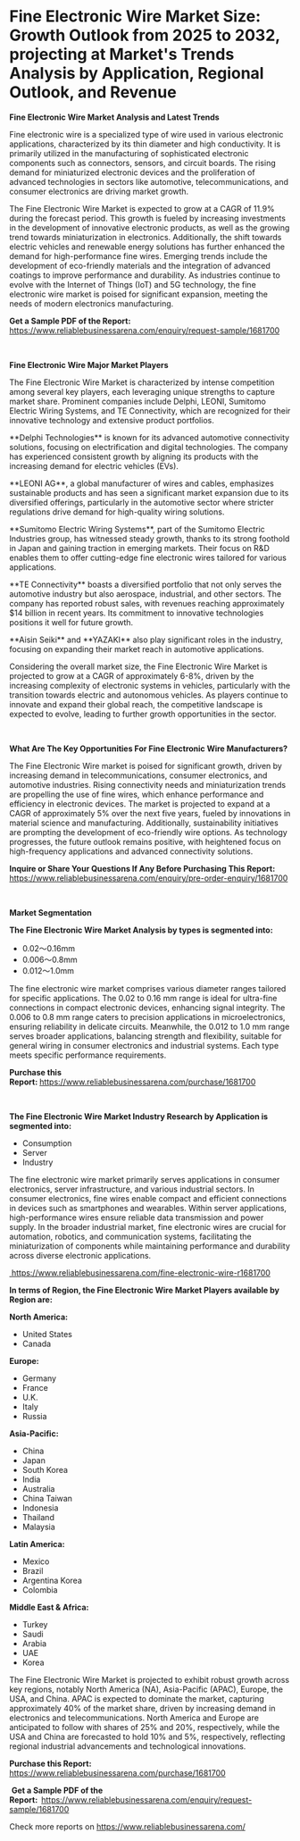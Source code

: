 <p><h1>Fine Electronic Wire Market Size: Growth Outlook from 2025 to 2032, projecting at Market's Trends Analysis by Application, Regional Outlook, and Revenue</h1></p><p><strong>Fine Electronic Wire Market Analysis and Latest Trends</strong></p>
<p><p>Fine electronic wire is a specialized type of wire used in various electronic applications, characterized by its thin diameter and high conductivity. It is primarily utilized in the manufacturing of sophisticated electronic components such as connectors, sensors, and circuit boards. The rising demand for miniaturized electronic devices and the proliferation of advanced technologies in sectors like automotive, telecommunications, and consumer electronics are driving market growth.</p><p>The Fine Electronic Wire Market is expected to grow at a CAGR of 11.9% during the forecast period. This growth is fueled by increasing investments in the development of innovative electronic products, as well as the growing trend towards miniaturization in electronics. Additionally, the shift towards electric vehicles and renewable energy solutions has further enhanced the demand for high-performance fine wires. Emerging trends include the development of eco-friendly materials and the integration of advanced coatings to improve performance and durability. As industries continue to evolve with the Internet of Things (IoT) and 5G technology, the fine electronic wire market is poised for significant expansion, meeting the needs of modern electronics manufacturing.</p></p>
<p><strong>Get a Sample PDF of the Report:&nbsp;</strong> <a href="https://www.reliablebusinessarena.com/enquiry/request-sample/1681700?utm_campaign=2928&utm_medium=2&utm_source=Github&utm_content=ia&utm_term=24032025&utm_id=fine-electronic-wire">https://www.reliablebusinessarena.com/enquiry/request-sample/1681700</a></p>
<p>&nbsp;</p>
<p><strong>Fine Electronic Wire Major Market Players</strong></p>
<p><p>The Fine Electronic Wire Market is characterized by intense competition among several key players, each leveraging unique strengths to capture market share. Prominent companies include Delphi, LEONI, Sumitomo Electric Wiring Systems, and TE Connectivity, which are recognized for their innovative technology and extensive product portfolios.</p><p>**Delphi Technologies** is known for its advanced automotive connectivity solutions, focusing on electrification and digital technologies. The company has experienced consistent growth by aligning its products with the increasing demand for electric vehicles (EVs). </p><p>**LEONI AG**, a global manufacturer of wires and cables, emphasizes sustainable products and has seen a significant market expansion due to its diversified offerings, particularly in the automotive sector where stricter regulations drive demand for high-quality wiring solutions.</p><p>**Sumitomo Electric Wiring Systems**, part of the Sumitomo Electric Industries group, has witnessed steady growth, thanks to its strong foothold in Japan and gaining traction in emerging markets. Their focus on R&D enables them to offer cutting-edge fine electronic wires tailored for various applications.</p><p>**TE Connectivity** boasts a diversified portfolio that not only serves the automotive industry but also aerospace, industrial, and other sectors. The company has reported robust sales, with revenues reaching approximately $14 billion in recent years. Its commitment to innovative technologies positions it well for future growth.</p><p>**Aisin Seiki** and **YAZAKI** also play significant roles in the industry, focusing on expanding their market reach in automotive applications.</p><p>Considering the overall market size, the Fine Electronic Wire Market is projected to grow at a CAGR of approximately 6-8%, driven by the increasing complexity of electronic systems in vehicles, particularly with the transition towards electric and autonomous vehicles. As players continue to innovate and expand their global reach, the competitive landscape is expected to evolve, leading to further growth opportunities in the sector.</p></p>
<p>&nbsp;</p>
<p><strong>What Are The Key Opportunities For Fine Electronic Wire Manufacturers?</strong></p>
<p><p>The Fine Electronic Wire market is poised for significant growth, driven by increasing demand in telecommunications, consumer electronics, and automotive industries. Rising connectivity needs and miniaturization trends are propelling the use of fine wires, which enhance performance and efficiency in electronic devices. The market is projected to expand at a CAGR of approximately 5% over the next five years, fueled by innovations in material science and manufacturing. Additionally, sustainability initiatives are prompting the development of eco-friendly wire options. As technology progresses, the future outlook remains positive, with heightened focus on high-frequency applications and advanced connectivity solutions.</p></p>
<p><strong>Inquire or Share Your Questions If Any Before Purchasing This Report:</strong> <a href="https://www.reliablebusinessarena.com/enquiry/pre-order-enquiry/1681700?utm_campaign=2928&utm_medium=2&utm_source=Github&utm_content=ia&utm_term=24032025&utm_id=fine-electronic-wire">https://www.reliablebusinessarena.com/enquiry/pre-order-enquiry/1681700</a></p>
<p>&nbsp;</p>
<p><strong>Market Segmentation</strong></p>
<p><strong>The Fine Electronic Wire Market Analysis by types is segmented into:</strong></p>
<p><ul><li>0.02～0.16mm</li><li>0.006～0.8mm</li><li>0.012～1.0mm</li></ul></p>
<p><p>The fine electronic wire market comprises various diameter ranges tailored for specific applications. The 0.02 to 0.16 mm range is ideal for ultra-fine connections in compact electronic devices, enhancing signal integrity. The 0.006 to 0.8 mm range caters to precision applications in microelectronics, ensuring reliability in delicate circuits. Meanwhile, the 0.012 to 1.0 mm range serves broader applications, balancing strength and flexibility, suitable for general wiring in consumer electronics and industrial systems. Each type meets specific performance requirements.</p></p>
<p><strong>Purchase this Report:&nbsp;</strong><a href="https://www.reliablebusinessarena.com/purchase/1681700?utm_campaign=2928&utm_medium=2&utm_source=Github&utm_content=ia&utm_term=24032025&utm_id=fine-electronic-wire">https://www.reliablebusinessarena.com/purchase/1681700</a></p>
<p>&nbsp;</p>
<p><strong>The Fine Electronic Wire Market Industry Research by Application is segmented into:</strong></p>
<p><ul><li>Consumption</li><li>Server</li><li>Industry</li></ul></p>
<p><p>The fine electronic wire market primarily serves applications in consumer electronics, server infrastructure, and various industrial sectors. In consumer electronics, fine wires enable compact and efficient connections in devices such as smartphones and wearables. Within server applications, high-performance wires ensure reliable data transmission and power supply. In the broader industrial market, fine electronic wires are crucial for automation, robotics, and communication systems, facilitating the miniaturization of components while maintaining performance and durability across diverse electronic applications.</p></p>
<p><a href="https://www.reliablebusinessarena.com/fine-electronic-wire-r1681700?utm_campaign=2928&utm_medium=2&utm_source=Github&utm_content=ia&utm_term=24032025&utm_id=fine-electronic-wire">&nbsp;https://www.reliablebusinessarena.com/fine-electronic-wire-r1681700</a></p>
<p><strong>In terms of Region, the Fine Electronic Wire Market Players available by Region are:</strong></p>
<p>
    <p> <strong> North America: </strong>
        <ul>
            <li>United States</li>
            <li>Canada</li>
        </ul>
        </p> 
    <p> <strong> Europe: </strong>
        <ul>
            <li>Germany</li>
            <li>France</li>
            <li>U.K.</li>
            <li>Italy</li>
            <li>Russia</li>
        </ul>
        </p> 
    <p> <strong> Asia-Pacific: </strong>
        <ul>
            <li>China</li>
            <li>Japan</li>
            <li>South Korea</li>
            <li>India</li>
            <li>Australia</li>
            <li>China Taiwan</li>
            <li>Indonesia</li>
            <li>Thailand</li>
            <li>Malaysia</li>
        </ul>
        </p> 
    <p> <strong> Latin America: </strong>
        <ul>
            <li>Mexico</li>
            <li>Brazil</li>
            <li>Argentina Korea</li>
            <li>Colombia</li>
        </ul>
        </p> 
    <p> <strong> Middle East & Africa: </strong>
        <ul>
            <li>Turkey</li>
            <li>Saudi</li>
            <li>Arabia</li>
            <li>UAE</li>
            <li>Korea</li>
        </ul>
    </p>
    </p>
<p><p>The Fine Electronic Wire Market is projected to exhibit robust growth across key regions, notably North America (NA), Asia-Pacific (APAC), Europe, the USA, and China. APAC is expected to dominate the market, capturing approximately 40% of the market share, driven by increasing demand in electronics and telecommunications. North America and Europe are anticipated to follow with shares of 25% and 20%, respectively, while the USA and China are forecasted to hold 10% and 5%, respectively, reflecting regional industrial advancements and technological innovations.</p></p>
<p><strong>Purchase this Report: </strong><a href="https://www.reliablebusinessarena.com/purchase/1681700?utm_campaign=2928&utm_medium=2&utm_source=Github&utm_content=ia&utm_term=24032025&utm_id=fine-electronic-wire">https://www.reliablebusinessarena.com/purchase/1681700</a></p>
<p>&nbsp;<strong>Get a Sample PDF of the Report:&nbsp;&nbsp;</strong><a href="https://www.reliablebusinessarena.com/enquiry/request-sample/1681700?utm_campaign=2928&utm_medium=2&utm_source=Github&utm_content=ia&utm_term=24032025&utm_id=fine-electronic-wire">https://www.reliablebusinessarena.com/enquiry/request-sample/1681700</a></p>
<p><strong></strong></p>
<p>Check more reports on <a href="https://www.reliablebusinessarena.com/?utm_campaign=2928&utm_medium=2&utm_source=Github&utm_content=ia&utm_term=24032025&utm_id=fine-electronic-wire">https://www.reliablebusinessarena.com/</a></p>